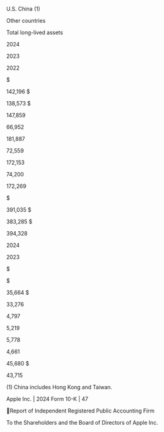 U.S.
China (1)

Other countries

Total long-lived assets

2024

2023

2022

$

142,196  $

138,573  $

147,859

66,952

181,887

72,559

172,153

74,200

172,269

$

391,035  $

383,285  $

394,328

2024

2023

$

$

35,664  $

33,276

4,797

5,219

5,778

4,661

45,680  $

43,715

(1) China includes Hong Kong and Taiwan.

Apple Inc. | 2024 Form 10-K | 47

Report of Independent Registered Public Accounting Firm

To the Shareholders and the Board of Directors of Apple Inc.